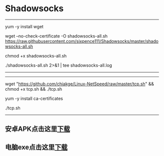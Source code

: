 # Shadowsocks

-----------------------------------------

yum -y install wget



wget –no-check-certificate -O shadowsocks-all.sh https://raw.githubusercontent.com/sixpence111/Shadowsocks/master/shadowsocks-all.sh

chmod +x shadowsocks-all.sh

./shadowsocks-all.sh 2>&1 | tee shadowsocks-all.log


-----------------------------------------


-----------------------------------------

wget "https://github.com/chiakge/Linux-NetSpeed/raw/master/tcp.sh" && chmod +x tcp.sh && ./tcp.sh

yum -y install ca-certificates


 ./tcp.sh
 
 -----------------------------------------
 
 ## 安卓APK点击这里<a href="https://github.com/sixpence111/Shadowsocks/raw/master/shadowsocks-nightly-4.1.8.apk">下载</a>
 
##  电脑exe点击这里<a href="https://github.com/sixpence111/Shadowsocks/raw/master/%E7%94%B5%E8%84%91%E7%AB%AFShadowsocksR.rar">下载</a>
